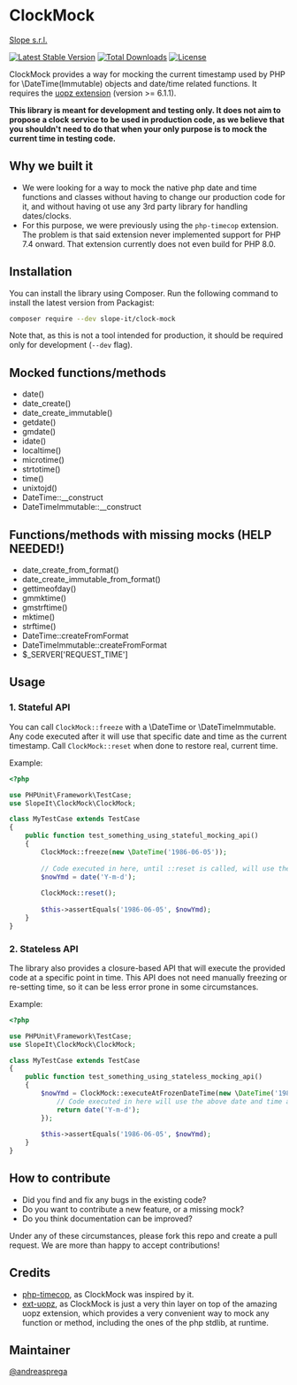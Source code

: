 # ClockMock

[Slope s.r.l.](https://www.slope.it)

[![Latest Stable Version](https://poser.pugx.org/slope-it/clock-mock/v/stable)](https://packagist.org/packages/slope-it/clock-mock)
[![Total Downloads](https://poser.pugx.org/slope-it/clock-mock/downloads)](https://packagist.org/packages/slope-it/clock-mock)
[![License](https://poser.pugx.org/slope-it/clock-mock/license)](https://packagist.org/packages/slope-it/clock-mock)

ClockMock provides a way for mocking the current timestamp used by PHP for \DateTime(Immutable) objects and date/time
related functions. It requires the [uopz extension](https://github.com/krakjoe/uopz) (version >= 6.1.1).

**This library is meant for development and testing only. It does not aim to propose a clock service to be used in
production code, as we believe that you shouldn't need to do that when your only purpose is to mock the current time in
testing code.**

## Why we built it

- We were looking for a way to mock the native php date and time functions and classes without having to change our
  production code for it, and without having ot use any 3rd party library for handling dates/clocks.
- For this purpose, we were previously using the `php-timecop` extension. The problem is that said extension never
  implemented support for PHP 7.4 onward. That extension currently does not even build for PHP 8.0.

## Installation

You can install the library using Composer. Run the following command to install the latest version from Packagist:

``` bash
composer require --dev slope-it/clock-mock
```

Note that, as this is not a tool intended for production, it should be required only for development (`--dev` flag).

## Mocked functions/methods

- date()
- date_create()
- date_create_immutable()
- getdate()
- gmdate()
- idate()
- localtime()
- microtime()
- strtotime()
- time()
- unixtojd()
- DateTime::__construct
- DateTimeImmutable::__construct

## Functions/methods with missing mocks (HELP NEEDED!)

- date_create_from_format()
- date_create_immutable_from_format()
- gettimeofday()
- gmmktime()
- gmstrftime()
- mktime()
- strftime()
- DateTime::createFromFormat
- DateTimeImmutable::createFromFormat
- $_SERVER['REQUEST_TIME']

## Usage

### 1. Stateful API

You can call `ClockMock::freeze` with a \DateTime or \DateTimeImmutable. Any code executed after it will use that
specific date and time as the current timestamp.
Call `ClockMock::reset` when done to restore real, current time.

Example:

``` php
<?php

use PHPUnit\Framework\TestCase;
use SlopeIt\ClockMock\ClockMock;

class MyTestCase extends TestCase
{
    public function test_something_using_stateful_mocking_api()
    {
        ClockMock::freeze(new \DateTime('1986-06-05'));
        
        // Code executed in here, until ::reset is called, will use the above date and time as "current"
        $nowYmd = date('Y-m-d');
        
        ClockMock::reset();
        
        $this->assertEquals('1986-06-05', $nowYmd);
    }
}
```

### 2. Stateless API

The library also provides a closure-based API that will execute the provided code at a specific point in time. This API
does not need manually freezing or re-setting time, so it can be less error prone in some circumstances.

Example:

``` php
<?php

use PHPUnit\Framework\TestCase;
use SlopeIt\ClockMock\ClockMock;

class MyTestCase extends TestCase
{
    public function test_something_using_stateless_mocking_api()
    {
        $nowYmd = ClockMock::executeAtFrozenDateTime(new \DateTime('1986-06-05'), function () {
            // Code executed in here will use the above date and time as "current"
            return date('Y-m-d');
        });
        
        $this->assertEquals('1986-06-05', $nowYmd);
    }
}
```

## How to contribute

* Did you find and fix any bugs in the existing code?
* Do you want to contribute a new feature, or a missing mock?
* Do you think documentation can be improved?

Under any of these circumstances, please fork this repo and create a pull request. We are more than happy to accept
contributions!

## Credits

- [php-timecop](https://github.com/hnw/php-timecop), as ClockMock was inspired by it.
- [ext-uopz](https://github.com/krakjoe/uopz), as ClockMock is just a very thin layer on top of the amazing uopz
  extension, which provides a very convenient way to mock any function or method, including the ones of the php stdlib,
  at runtime.

## Maintainer

[@andreasprega](https://twitter.com/andreasprega)
